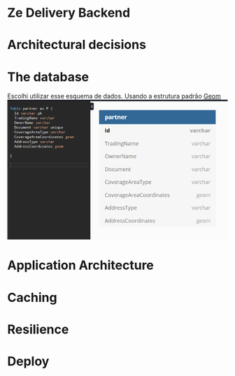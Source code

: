 # Ze Delivery Backend 

# Architectural decisions


# The database

Escolhi utilizar esse esquema de dados. Usando a estrutura padrão [Geom](http://postgis.net/workshops/postgis-intro/geometries.html)
![Alt text](images/emr.png "Title")


# Application Architecture

# Caching

# Resilience

# Deploy

